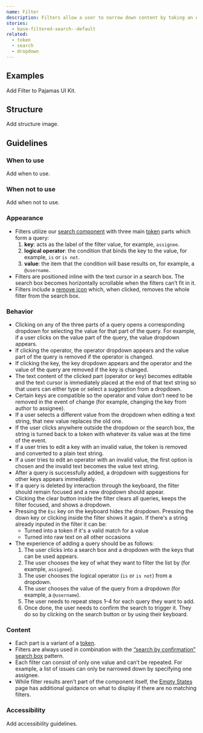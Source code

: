 ```yaml
---
name: Filter
description: Filters allow a user to narrow down content by taking an existing list and removing items based on criteria that matches or doesn’t.
stories:
  - base-filtered-search--default
related:
  - token
  - search
  - dropdown
---
```


## Examples

<story-viewer story-name="base-filtered-search--default" title="Filtered search"></story-viewer>

<todo>Add Filter to Pajamas UI Kit.</todo>

## Structure

<todo>Add structure image.</todo>

## Guidelines

### When to use

<todo>Add when to use.</todo>

### When not to use

<todo>Add when not to use.</todo>

### Appearance

- Filters utilize our [search component](/components/search/) with three main [token](/components/token/) parts which form a query:
  1. **key**: acts as the label of the filter value, for example, `assignee`.
  1. **logical operator**: the condition that binds the key to the value, for example, `is` or `is not`.
  1. **value**: the item that the condition will base results on, for example, a `@username`.
- Filters are positioned inline with the text cursor in a search box. The search box becomes horizontally scrollable when the filters can’t fit in it.
- Filters include a [remove icon](http://gitlab-org.gitlab.io/gitlab-svgs/?q=~close) which, when clicked, removes the whole filter from the search box.

### Behavior

- Clicking on any of the three parts of a query opens a corresponding dropdown for selecting the value for that part of the query. For example, if a user clicks on the value part of the query, the value dropdown appears.
- If clicking the operator, the operator dropdown appears and the value part of the query is removed if the operator is changed.
- If clicking the key, the key dropdown appears and the operator and the value of the query are removed if the key is changed.
- The text content of the clicked part (operator or key) becomes editable and the text cursor is immediately placed at the end of that text string so that users can either type or select a suggestion from a dropdown.
- Certain keys are compatible so the operator and value don’t need to be removed in the event of change (for example, changing the key from author to assignee).
- If a user selects a different value from the dropdown when editing a text string, that new value replaces the old one.
- If the user clicks anywhere outside the dropdown or the search box, the string is turned back to a token with whatever its value was at the time of the event.
- If a user tries to edit a key with an invalid value, the token is removed and converted to a plain text string.
- If a user tries to edit an operator with an invalid value, the first option is chosen and the invalid text becomes the value text string.
- After a query is successfully added, a dropdown with suggestions for other keys appears immediately.
- If a query is deleted by interaction through the keyboard, the filter should remain focused and a new dropdown should appear.
- Clicking the clear button inside the filter clears all queries, keeps the filter focused, and shows a dropdown.
- Pressing the `Esc` key on the keyboard hides the dropdown. Pressing the down key or clicking inside the filter shows it again. If there's a string already inputed in the filter it can be:
  - Turned into a token if it's a valid match for a value
  - Turned into raw text on all other occasions
- The experience of adding a query should be as follows:
  1. The user clicks into a search box and a dropdown with the keys that can be used appears.
  1. The user chooses the key of what they want to filter the list by (for example, `assignee`).
  1. The user chooses the logical operator (`is` or `is not`) from a dropdown.
  1. The user chooses the value of the query from a dropdown (for example, a `@username`).
  1. The user needs to repeat steps 1–4 for each query they want to add.
  1. Once done, the user needs to confirm the search to trigger it. They do so by clicking on the search button or by using their keyboard.

### Content

- Each part is a variant of a [token](/components/token/).
- Filters are always used in combination with the [“search by confirmation” search box](/components/search/#search-by-confirmation) pattern.
- Each filter can consist of only one value and can’t be repeated. For example, a list of issues can only be narrowed down by specifying one assignee.
- While filter results aren't part of the component itself, the [Empty States](/regions/empty-states#empty-search-results) page has additional guidance on what to display if there are no matching filters.

### Accessibility

<todo>Add accessibility guidelines.</todo>
